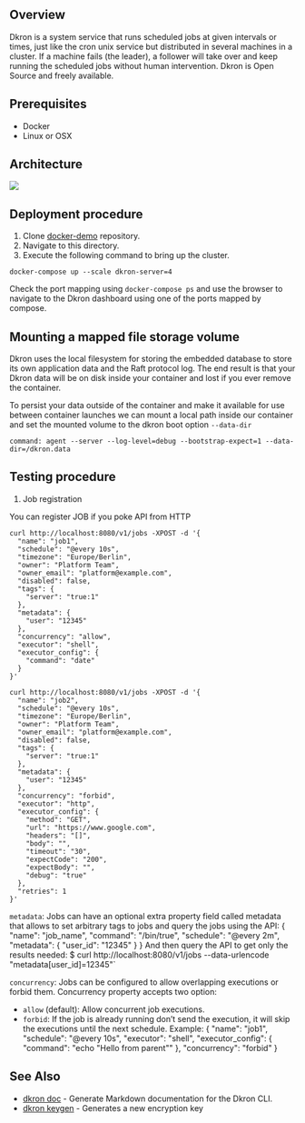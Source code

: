 ## Overview

Dkron is a system service that runs scheduled jobs at given intervals or times, just like the cron unix service but distributed in several machines in a cluster.
If a machine fails (the leader), a follower will take over and keep running the scheduled jobs without human intervention. Dkron is Open Source and freely available.

## Prerequisites

- Docker
- Linux or OSX

## Architecture

![](https://img-blog.csdnimg.cn/2019120523004418.png?x-oss-process=image/watermark,type_ZmFuZ3poZW5naGVpdGk,shadow_10,text_aHR0cHM6Ly9ibG9nLmNzZG4ubmV0L3FxXzE0ODk4NjEz,size_16,color_FFFFFF,t_70)

## Deployment procedure

1. Clone [docker-demo](https://github.com/jonascheng/docker-demo) repository.
2. Navigate to this directory.
3. Execute the following command to bring up the cluster.

```console
docker-compose up --scale dkron-server=4
```

Check the port mapping using `docker-compose ps` and use the browser to navigate to the Dkron dashboard using one of the ports mapped by compose.

## Mounting a mapped file storage volume

Dkron uses the local filesystem for storing the embedded database to store its own application data and the Raft protocol log. The end result is that your Dkron data will be on disk inside your container and lost if you ever remove the container.

To persist your data outside of the container and make it available for use between container launches we can mount a local path inside our container and set the mounted volume to the dkron boot option `--data-dir`

```console
command: agent --server --log-level=debug --bootstrap-expect=1 --data-dir=/dkron.data
```

## Testing procedure

1. Job registration

You can register JOB if you poke API from HTTP

```console
curl http://localhost:8080/v1/jobs -XPOST -d '{
  "name": "job1",
  "schedule": "@every 10s",
  "timezone": "Europe/Berlin",
  "owner": "Platform Team",
  "owner_email": "platform@example.com",
  "disabled": false,
  "tags": {
    "server": "true:1"
  },
  "metadata": {
    "user": "12345"
  },
  "concurrency": "allow",
  "executor": "shell",
  "executor_config": {
    "command": "date"
  }
}'
```

```console
curl http://localhost:8080/v1/jobs -XPOST -d '{
  "name": "job2",
  "schedule": "@every 10s",
  "timezone": "Europe/Berlin",
  "owner": "Platform Team",
  "owner_email": "platform@example.com",
  "disabled": false,
  "tags": {
    "server": "true:1"
  },
  "metadata": {
    "user": "12345"
  },
  "concurrency": "forbid",
  "executor": "http",
  "executor_config": {
    "method": "GET",
    "url": "https://www.google.com",
    "headers": "[]",
    "body": "",
    "timeout": "30",
    "expectCode": "200",
    "expectBody": "",
    "debug": "true"
  },
  "retries": 1
}'
```

`metadata`: Jobs can have an optional extra property field called metadata that allows to set arbitrary tags to jobs and query the jobs using the API: { "name": "job_name", "command": "/bin/true", "schedule": "@every 2m", "metadata": { "user_id": "12345" } } And then query the API to get only the results needed: $ curl http://localhost:8080/v1/jobs --data-urlencode "metadata[user_id]=12345"`

`concurrency`: Jobs can be configured to allow overlapping executions or forbid them. Concurrency property accepts two option:
  * `allow` (default): Allow concurrent job executions.
  * `forbid`: If the job is already running don’t send the execution, it will skip the executions until the next schedule.
  Example: { "name": "job1", "schedule": "@every 10s", "executor": "shell", "executor_config": { "command": "echo \"Hello from parent\"" }, "concurrency": "forbid" }

## See Also

* [dkron doc](https://dkron.io/cli/dkron_doc/) - Generate Markdown documentation for the Dkron CLI.
* [dkron keygen](https://dkron.io/cli/dkron_keygen/) - Generates a new encryption key
